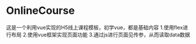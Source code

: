 # OnlineCourse
这是一个利用vue实现的H5线上课程模板，初学vue，都是基础内容
1.使用flex进行布局
2.使用vue框架实现页面功能
3.通过js进行页面见传参，从而读取data数据
